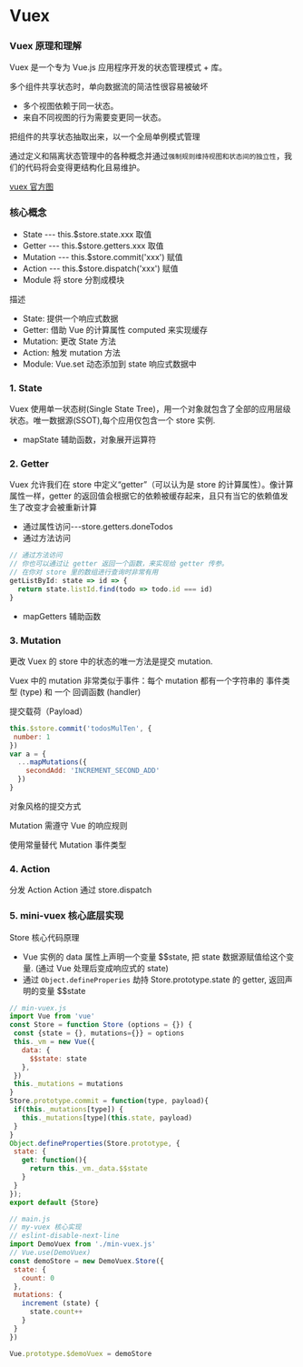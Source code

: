 # Vuex

### Vuex 原理和理解

Vuex 是一个专为 Vue.js 应用程序开发的状态管理模式 + 库。

多个组件共享状态时，单向数据流的简洁性很容易被破坏
- 多个视图依赖于同一状态。
- 来自不同视图的行为需要变更同一状态。

把组件的共享状态抽取出来，以一个全局单例模式管理 

通过定义和隔离状态管理中的各种概念并通过`强制规则维持视图和状态间的独立性`，我们的代码将会变得更结构化且易维护。

[vuex 官方图](./vuex.png)

### 核心概念
- State --- this.$store.state.xxx 取值
- Getter --- this.$store.getters.xxx 取值
- Mutation --- this.$store.commit('xxx') 赋值
- Action --- this.$store.dispatch('xxx') 赋值
- Module 将 store 分割成模块

描述
- State: 提供一个响应式数据
- Getter: 借助 Vue 的计算属性 computed 来实现缓存
- Mutation: 更改 State 方法
- Action: 触发 mutation 方法
- Module: Vue.set 动态添加到 state 响应式数据中

### 1. State
Vuex 使用单一状态树(Single State Tree)，用一个对象就包含了全部的应用层级状态。唯一数据源(SSOT),每个应用仅包含一个 store 实例.

- mapState 辅助函数，对象展开运算符

### 2. Getter
Vuex 允许我们在 store 中定义“getter”（可以认为是 store 的计算属性）。像计算属性一样，getter 的返回值会根据它的依赖被缓存起来，且只有当它的依赖值发生了改变才会被重新计算

- 通过属性访问---store.getters.doneTodos
- 通过方法访问
```javascript
// 通过方法访问
// 你也可以通过让 getter 返回一个函数，来实现给 getter 传参。
// 在你对 store 里的数组进行查询时非常有用
getListById: state => id => {
  return state.listId.find(todo => todo.id === id)
}
```
- mapGetters 辅助函数

### 3. Mutation
更改 Vuex 的 store 中的状态的唯一方法是提交 mutation.

Vuex 中的 mutation 非常类似于事件：每个 mutation 都有一个字符串的 事件类型 (type) 和 一个 回调函数 (handler)

提交载荷（Payload）
```javascript
this.$store.commit('todosMulTen', {
 number: 1
})
var a = {
  ...mapMutations({
    secondAdd: 'INCREMENT_SECOND_ADD'
  })
}
```
对象风格的提交方式

Mutation 需遵守 Vue 的响应规则

 使用常量替代 Mutation 事件类型
 
 
 ### 4. Action
 
 分发 Action
 Action 通过 store.dispatch
 
 
 ### 5. mini-vuex 核心底层实现
 
 Store 核心代码原理
 - Vue 实例的 data 属性上声明一个变量 $$state, 把 state 数据源赋值给这个变量. (通过 Vue 处理后变成响应式的 state)
 - 通过 `Object.defineProperies` 劫持 Store.prototype.state 的 getter, 返回声明的变量 $$state
 
 ```javascript
// min-vuex.js
import Vue from 'vue'
const Store = function Store (options = {}) {
  const {state = {}, mutations={}} = options
  this._vm = new Vue({
    data: {
      $$state: state
    },
  })
  this._mutations = mutations
}
Store.prototype.commit = function(type, payload){
  if(this._mutations[type]) {
    this._mutations[type](this.state, payload)
  }
}
Object.defineProperties(Store.prototype, {
  state: {
    get: function(){
      return this._vm._data.$$state
    }
  }
});
export default {Store}

// main.js
// my-vuex 核心实现
// eslint-disable-next-line
import DemoVuex from './min-vuex.js'
// Vue.use(DemoVuex)
const demoStore = new DemoVuex.Store({
  state: {
    count: 0
  },
  mutations: {
    increment (state) {
      state.count++
    }
  }
})

Vue.prototype.$demoVuex = demoStore


```